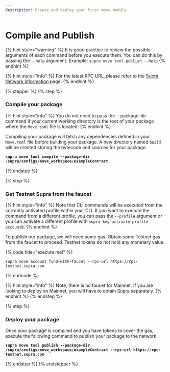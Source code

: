 ```yaml
---
description: Create and deploy your first move module.
---
```


# Compile and Publish

{% hint style="warning" %}
It is good practice to review the possible arguments of each command before you execute them. You can do this by passing the `--help` argument. Example: `supra move tool publish --help`
{% endhint %}

{% hint style="info" %}
For the latest RPC URL, please refer to the [Supra Network Information](https://docs.supra.com/network-information) page.
{% endhint %}

{% stepper %}
{% step %}
### Compile your package

{% hint style="info" %}
You do not need to pass the --package-dir command if your current working directory is the root of your package where the `Move.toml` file is located.
{% endhint %}

Compiling your package will fetch any dependencies defined in your `Move.toml` file before building your package. A new directory named `build` will be created storing the bytecode and sources for your package.

<pre data-title="execute me!"><code><strong>supra move tool compile --package-dir /supra/configs/move_workspace/exampleContract
</strong></code></pre>
{% endstep %}

{% step %}
### Get Testnet Supra from the faucet

{% hint style="info" %}
Note that CLI commands will be executed from the currently activated profile within your CLI. If you want to execute the command from a different profile, you can pass the `--profile` argument or you can activate a different profile with `supra key activate-profile accountB`.
{% endhint %}

To publish our package, we will need some gas. Obtain some Testnet gas from the faucet to proceed. Testnet tokens do not hold any monetary value.

{% code title="execute me!" %}
```
supra move account fund-with-faucet --rpc-url https://rpc-testnet.supra.com
```
{% endcode %}

{% hint style="info" %}
Note, there is no faucet for Mainnet. If you are looking to deploy on Mainnet, you will have to obtain Supra separately.
{% endhint %}
{% endstep %}

{% step %}
### Deploy your package

Once your package is compiled and you have tokens to cover the gas, execute the following command to publish your package to the network.

<pre data-title="execute me!"><code><strong>supra move tool publish --package-dir /supra/configs/move_workspace/exampleContract --rpc-url https://rpc-testnet.supra.com
</strong></code></pre>
{% endstep %}
{% endstepper %}
